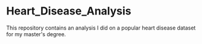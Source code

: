 # Heart_Disease_Analysis
This repository contains an analysis I did on a popular heart disease dataset for my master's degree.
